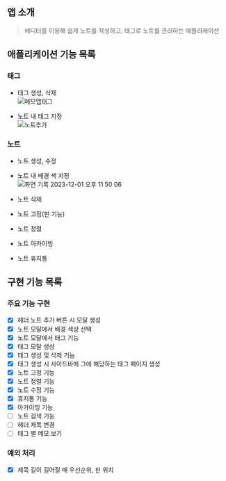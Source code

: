 ## 앱 소개

> 에디터를 이용해 쉽게 노트를 작성하고, 태그로 노트를 관리하는 애플리케이션

## 애플리케이션 기능 목록

### 태그

- 태그 생성, 삭제
  <br/>
  ![메모앱태그](https://github.com/naringst/note-app/assets/92130993/43c4a8d9-a1e2-4bdf-9b5d-d3c1bc36d84d)

- 노트 내 태그 지정
  <br/>
  ![노트추가](https://github.com/naringst/note-app/assets/92130993/06c611ba-3d46-4541-adc8-430a09cb5125)

### 노트

- 노트 생성, 수정
- 노트 내 배경 색 지정
  <br/>
  ![화면 기록 2023-12-01 오후 11 50 06](https://github.com/naringst/note-app/assets/92130993/1dc2159b-df39-4b40-a710-9271ac5c847a)

- 노트 삭제
- 노트 고정(핀 기능)
- 노트 정렬
- 노트 아카이빙
- 노트 휴지통

## 구현 기능 목록

### 주요 기능 구현

- [x] 헤더 노트 추가 버튼 시 모달 생성
- [x] 노트 모달에서 배경 색상 선택
- [x] 노트 모달에서 태그 기능
- [x] 태그 모달 생성
- [x] 태그 생성 및 삭제 기능
- [x] 태그 생성 시 사이드바에 그에 해당하는 태그 페이지 생성
- [x] 노트 고정 기능
- [x] 노트 정렬 기능
- [x] 노트 수정 기능
- [x] 휴지통 기능
- [x] 아카이빙 기능
- [ ] 노트 검색 기능
- [ ] 헤더 제목 변경
- [ ] 태그 별 메모 보기

### 예외 처리

- [x] 제목 길이 길어질 때 우선순위, 핀 위치
